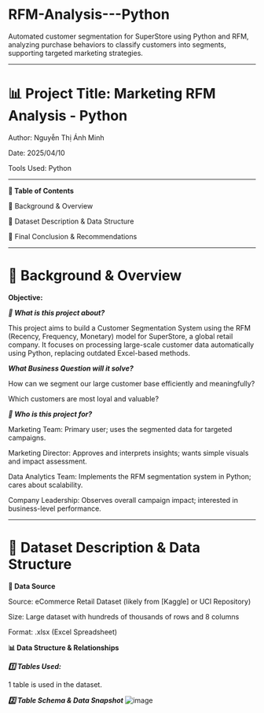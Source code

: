 # RFM-Analysis---Python
Automated customer segmentation for SuperStore using Python and RFM, analyzing purchase behaviors to classify customers into segments, supporting targeted marketing strategies.

---

# 📊 Project Title: Marketing RFM Analysis - Python 

Author: Nguyễn Thị Ánh Minh 

Date:  2025/04/10

Tools Used: Python

---

**📑 Table of Contents**

📌 Background & Overview

📂 Dataset Description & Data Structure

🔎 Final Conclusion & Recommendations

---

# 📌 Background & Overview

**Objective:**

***📖 What is this project about?***

This project aims to build a Customer Segmentation System using the RFM (Recency, Frequency, Monetary) model for SuperStore, a global retail company. It focuses on processing large-scale customer data automatically using Python, replacing outdated Excel-based methods.

***What Business Question will it solve?***

How can we segment our large customer base efficiently and meaningfully?

Which customers are most loyal and valuable?

***👤 Who is this project for?***

Marketing Team: Primary user; uses the segmented data for targeted campaigns.

Marketing Director: Approves and interprets insights; wants simple visuals and impact assessment.

Data Analytics Team: Implements the RFM segmentation system in Python; cares about scalability.

Company Leadership: Observes overall campaign impact; interested in business-level performance.

---

# 📂 Dataset Description & Data Structure

**📌 Data Source**

Source: eCommerce Retail Dataset (likely from [Kaggle] or UCI Repository)

Size: Large dataset with hundreds of thousands of rows and 8 columns

Format: .xlsx (Excel Spreadsheet)

**📊 Data Structure & Relationships**

***1️⃣ Tables Used:***

1 table is used in the dataset.

***2️⃣ Table Schema & Data Snapshot***
![image](https://github.com/user-attachments/assets/1954b55f-b05c-4cfa-b0ff-aebb9ec04652)



